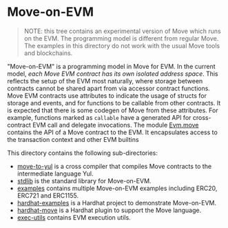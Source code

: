 # Move-on-EVM

> NOTE: this tree contains an experimental version of Move which runs on the EVM. The programming model is
> different from regular Move. The examples in this directory do not work with the usual Move
> tools and blockchains.

"Move-on-EVM" is a programming model in Move for EVM. In the current model, *each Move EVM contract has its own isolated address space*. This reflects the setup of the EVM most naturally, where storage between contracts cannot be shared apart from via accessor contract functions. Move EVM contracts use attributes to indicate the usage of structs for storage and events, and for functions to be callable from other contracts. It is expected that there is some codegen of Move from these attributes. For example, functions marked as `callable` have a generated API for cross-contract EVM call and delegate invocations. The module [Evm.move](./stdlib/sources/Evm.move) contains the API of a Move contract to the EVM. It encapsulates access to the transaction context and other EVM builtins

This directory contains the following sub-directories:
- [move-to-yul](./move-to-yul) is a cross compiler that compiles Move contracts to the intermediate language Yul.
- [stdlib](./stdlib) is the standard library for Move-on-EVM.
- [examples](./examples) contains multiple Move-on-EVM examples including ERC20, ERC721 and ERC1155.
- [hardhat-examples](./hardhat-examples) is a Hardhat project to demonstrate Move-on-EVM.
- [hardhat-move](./hardhat-move) is a Hardhat plugin to support the Move language.
- [exec-utils](./exec-utils) contains EVM execution utils.
